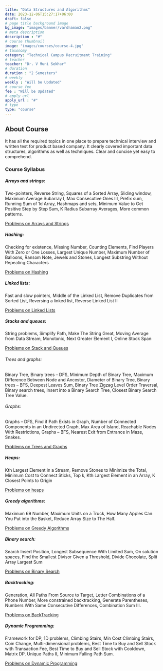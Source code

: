 ```yaml
---
title: "Data Structures and Algorithms"
date: 2023-12-06T15:27:17+06:00
draft: false
# page title background image
bg_image: "images/banner/vardhaman2.png"
# meta description
description : "#"
# course thumbnail
image: "images/courses/course-4.jpg"
# taxonomy
category: "Technical Campus Recruitment Training"
# teacher
teacher: "Dr. V Muni Sekhar"
# duration
duration : "2 Semesters"
# weekly
weekly : "Will be Updated"
# course fee
fee : "Will be Updated"
# apply url
apply_url : "#"
# type
type: "course"
---
```


## About Course

It has all the required topics in one place to prepare technical interview and written test for product based company. It clearly covered important data structures, algorithms as well as techniques. Clear and concise yet easy to comprehend.

### Course Syllabus

##### Arrays and strings: 
Two-pointers, Reverse String, Squares of a Sorted Array, Sliding window, Maximum Average Subarray I, Max Consecutive Ones III, Prefix sum, Running Sum of 1d Array, 
Hashmaps and sets, Minimum Value to Get Positive Step by Step Sum, K Radius Subarray Averages, More common patterns.

[Problems on Arrays and Strings](https://drive.google.com/file/d/1iY0lF4qgJzGrq8jjxYDtwwHUXdOQD0t9/view?usp=drivesdk)

##### Hashing: 
Checking for existence, Missing Number, Counting Elements, Find Players With Zero or One Losses, Largest Unique Number, Maximum Number of Balloons, Ransom Note, Jewels and Stones, Longest Substring Without Repeating Characters

[Problems on Hashing](https://drive.google.com/file/d/1hvOu9y0GWJidME-i020YvL_l_9YJ6gIV/view?usp=drivesdk)

##### Linked lists:
 Fast and slow pointers, Middle of the Linked List, Remove Duplicates from Sorted List, Reversing a linked list, Reverse Linked List II

 [Problems on Linked Lists](https://drive.google.com/file/d/1iL3602xAzJC3daIrnV9tDMROzC-JcYDU/view?usp=drivesdk)

 ##### Stacks and queues: 
 String problems, Simplify Path, Make The String Great, Moving Average from Data Stream, Monotonic, Next Greater Element I, Online Stock Span
 
 [Problems on Stack and Queues](https://drive.google.com/file/d/1hirZyivsEOqstYhkuNAz0sm_RxNik_iu/view?usp=drivesdk)

 ###### Trees and graphs:
  Binary Tree, Binary trees – DFS, Minimum Depth of Binary Tree, Maximum Difference Between Node and Ancestor, Diameter of Binary Tree, Binary trees – BFS, Deepest Leaves Sum, Binary Tree Zigzag Level Order Traversal, Binary search trees, Insert into a Binary Search Tree, Closest Binary Search Tree Value.
###### Graphs:
Graphs – DFS, Find if Path Exists in Graph, Number of Connected Components in an Undirected Graph, Max Area of Island, Reachable Nodes With Restrictions, Graphs – BFS, Nearest Exit from Entrance in Maze, Snakes.

[Problems on Trees and Graphs](https://drive.google.com/file/d/1hpf26fAvFju8NU9tV1MsI0IYWkgt3MkT/view?usp=drivesdk)

##### Heaps: 
Kth Largest Element in a Stream, Remove Stones to Minimize the Total, Minimum Cost to Connect Sticks, Top k, Kth Largest Element in an Array, K Closest Points to Origin

[Problems on heaps](https://drive.google.com/file/d/1hpThtYswrHF0ORzzIYgAxBeBhgaEZAtk/view?usp=drivesdk)

##### Greedy algorithms:
 Maximum 69 Number, Maximum Units on a Truck, How Many Apples Can You Put into the Basket, Reduce Array Size to The Half.

 [Problems on Greedy Algorithms](https://drive.google.com/file/d/1hghE8bKCGBEwOkcYVmbzIKV9b4G-jckr/view?usp=drivesdk)

##### Binary search: 
 Search Insert Position, Longest Subsequence With Limited Sum, On solution spaces, Find the Smallest Divisor Given a Threshold, Divide Chocolate, Split Array Largest Sum

[Problems on Binary Search](https://drive.google.com/file/d/1j6raHwJ82pPSHWgyxUTj__0P4-Bi6pJy/view?usp=drivesdk)

##### Backtracking:
Generation, All Paths From Source to Target, Letter Combinations of a Phone Number, More constrained backtracking, Generate Parentheses, Numbers With Same Consecutive Differences, Combination Sum III.

[Problems on BackTracking](https://drive.google.com/file/d/1j9-9nq1FqysEWMjMLrIthyh5qJpX1QsS/view?usp=drivesdk)

##### Dynamic Programming:
Framework for DP, 1D problems, Climbing Stairs, Min Cost Climbing Stairs, Coin Change, Multi-dimensional problems, Best Time to Buy and Sell Stock with Transaction Fee, Best Time to Buy and Sell Stock with Cooldown, Matrix DP, Unique Paths II, Minimum Falling Path Sum.

[Problems on Dynamic Programming](https://drive.google.com/file/d/1j75IqtA6dnUA_759jMP_8mQ0aITMU48A/view?usp=drivesdk)